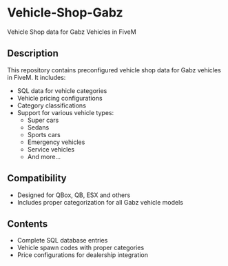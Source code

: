 # Vehicle-Shop-Gabz
Vehicle Shop data for Gabz Vehicles in FiveM

## Description
This repository contains preconfigured vehicle shop data for Gabz vehicles in FiveM. It includes:
- SQL data for vehicle categories
- Vehicle pricing configurations
- Category classifications
- Support for various vehicle types:
  - Super cars
  - Sedans
  - Sports cars
  - Emergency vehicles
  - Service vehicles
  - And more...

## Compatibility
- Designed for QBox, QB, ESX and others
- Includes proper categorization for all Gabz vehicle models

## Contents
- Complete SQL database entries
- Vehicle spawn codes with proper categories
- Price configurations for dealership integration
